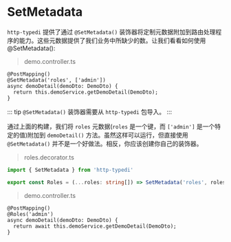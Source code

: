 # SetMetadata

`http-typedi` 提供了通过 `@SetMetadata()` 装饰器将定制元数据附加到路由处理程序的能力。这些元数据提供了我们业务中所缺少的数。让我们看看如何使用@SetMetadata():

> demo.controller.ts

```ts{2}
@PostMapping()
@SetMetadata('roles', ['admin'])
async demoDetail(demoDto: DemoDto) {
  return this.demoService.getDemoDetail(DemoDto);
}
```

::: tip
`@SetMetadata()` 装饰器需要从 `http-typedi` 包导入。
:::

通过上面的构建，我们将 `roles` 元数据(`roles` 是一个键，而 `['admin']` 是一个特定的值)附加到 `demoDetail()` 方法。虽然这样可以运行，但直接使用 `@SetMetadata()` 并不是一个好做法。相反，你应该创建你自己的装饰器。

> roles.decorator.ts

```ts
import { SetMetadata } from 'http-typedi'

export const Roles = (...roles: string[]) => SetMetadata('roles', roles)
```

> demo.controller.ts

```ts{2}
@PostMapping()
@Roles('admin')
async demoDetail(demoDto: DemoDto) {
  return await this.demoService.getDemoDetail(DemoDto);
}
```